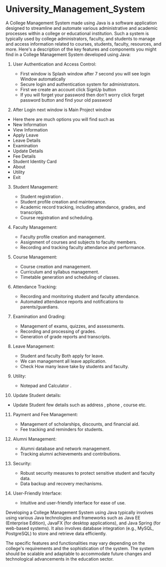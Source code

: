 # University_Management_System
A College Management System made using Java is a software application designed to streamline and automate various administrative and 
academic processes within a college or educational institution. Such a system is typically used by college administrators, faculty, and 
students to manage and access information related to courses, students, faculty, resources, and more. 
Here's a description of the key features and components you might find in a College Management System developed using Java:

1. User Authentication and Access Control:
   - First window is Splash window after 7 second you will see login Window automatically
   - Secure login and authentication system for administrators.
   - First we create an account click SignUp button
   - If you will forget your password then don't worry click forget password button and find your old password

2. After Login next window is Main Project window
  - Here there are much options you will find such as
  - New Information
  - View Information 
  - Apply Leave
  - Leave Details
  - Examination
  - Update Details
  - Fee Details
  - Student Identity Card
  - About
  - Utility
  - Exit

    
3. Student Management:
   - Student registration .
   - Student profile creation and maintenance.
   - Academic record tracking, including attendance, grades, and transcripts.
   - Course registration and scheduling.

4. Faculty Management:
   - Faculty profile creation and management.
   - Assignment of courses and subjects to faculty members.
   - Recording and tracking faculty attendance and performance.

5. Course Management:
   - Course creation and management.
   - Curriculum and syllabus management.
   - Timetable generation and scheduling of classes.

6. Attendance Tracking:
   - Recording and monitoring student and faculty attendance.
   - Automated attendance reports and notifications to parents/guardians.

7. Examination and Grading:
   - Management of exams, quizzes, and assessments.
   - Recording and processing of grades.
   - Generation of grade reports and transcripts.

8. Leave Management:
   - Student and faculty Both apply for leave.
   - We can management all leave application.
   - Check How many leave take by students and faculty.

9. Utility:
   - Notepad and Calculator .

10. Update Student details:
   - Update Student few details such as address , phone , course etc.

11. Payment and Fee Management:
    - Management of scholarships, discounts, and financial aid.
    - Fee tracking and reminders for students.

12. Alumni Management:
    - Alumni database and network management.
    - Tracking alumni achievements and contributions.

13. Security:
    - Robust security measures to protect sensitive student and faculty data.
    - Data backup and recovery mechanisms.

14. User-Friendly Interface:
    - Intuitive and user-friendly interface for ease of use.

Developing a College Management System using Java typically involves using various Java technologies and frameworks such as Java EE (Enterprise Edition), 
JavaFX (for desktop applications), and Java Spring (for web-based systems). It also involves database integration (e.g., MySQL, PostgreSQL) to 
store and retrieve data efficiently.

The specific features and functionalities may vary depending on the college's requirements and the sophistication of the system. The system should be scalable and adaptable to accommodate future changes and technological advancements in the education sector.
